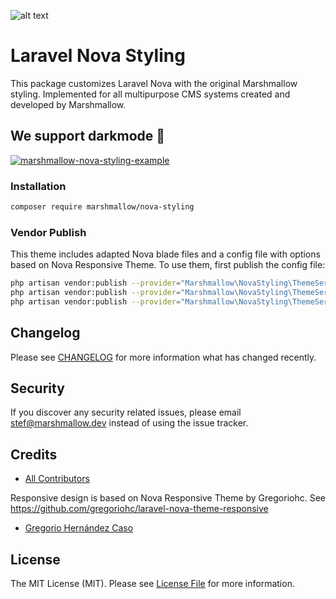 ![alt text](https://marshmallow.dev/cdn/media/logo-red-237x46.png "marshmallow.")

# Laravel Nova Styling
This package customizes Laravel Nova with the original Marshmallow styling. Implemented for all multipurpose CMS systems created and developed by Marshmallow.

## We support darkmode 🌙
[![marshmallow-nova-styling-example](https://marshmallow.dev/cdn/readme/nova-custom/custom-styling-darkmode.png)](https://marshmallow.dev)

### Installation
```bash
composer require marshmallow/nova-styling
```

### Vendor Publish
This theme includes adapted Nova blade files and a config file with options based on Nova Responsive Theme. To use them, first publish the config file:
```bash
php artisan vendor:publish --provider="Marshmallow\NovaStyling\ThemeServiceProvider" --tag="config" --force
php artisan vendor:publish --provider="Marshmallow\NovaStyling\ThemeServiceProvider" --tag="views" --force
php artisan vendor:publish --provider="Marshmallow\NovaStyling\ThemeServiceProvider" --tag="styling" --force
```

## Changelog

Please see [CHANGELOG](CHANGELOG.md) for more information what has changed recently.

## Security

If you discover any security related issues, please email stef@marshmallow.dev instead of using the issue tracker.

## Credits

- [All Contributors](../../contributors)

Responsive design is based on Nova Responsive Theme by Gregoriohc.
See https://github.com/gregoriohc/laravel-nova-theme-responsive
- [Gregorio Hernández Caso](https://github.com/gregoriohc)

## License

The MIT License (MIT). Please see [License File](LICENSE) for more information.
